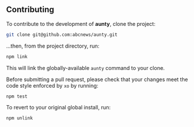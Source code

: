 ## Contributing

To contribute to the development of **aunty**, clone the project:

```bash
git clone git@github.com:abcnews/aunty.git
```

...then, from the project directory, run:

```bash
npm link
```

This will link the globally-available `aunty` command to your clone.

Before submitting a pull request, please check that your changes meet the code style enforced by `xo` by running:

```bash
npm test
```

To revert to your original global install, run:

```bash
npm unlink
```
